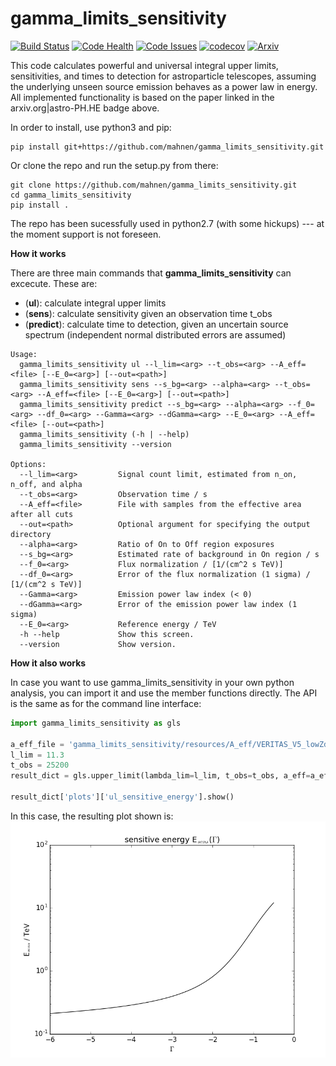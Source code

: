 # gamma_limits_sensitivity
[![Build Status](https://travis-ci.org/mahnen/gamma_limits_sensitivity.svg?branch=master)](https://travis-ci.org/mahnen/gamma_limits_sensitivity) [![Code Health](https://landscape.io/github/mahnen/gamma_limits_sensitivity/master/landscape.svg?style=flat)](https://landscape.io/github/mahnen/gamma_limits_sensitivity/master) [![Code Issues](https://www.quantifiedcode.com/api/v1/project/14c7f1a7c1b941ac87f49f4d3fc880c9/badge.svg)](https://www.quantifiedcode.com/app/project/14c7f1a7c1b941ac87f49f4d3fc880c9) [![codecov](https://codecov.io/gh/mahnen/gamma_limits_sensitivity/branch/master/graph/badge.svg)](https://codecov.io/gh/mahnen/gamma_limits_sensitivity) 
 [![Arxiv](https://img.shields.io/badge/astro--ph.HE-arXiv%3A1701.06048-B31B1B.svg)](https://arxiv.org/abs/1701.06048) 

This code calculates powerful and universal integral upper limits, sensitivities, and times to detection for astroparticle telescopes, assuming the underlying unseen source emission behaves as a power law in energy. All implemented functionality is based on the paper linked in the arxiv.org|astro-PH.HE badge above. 

In order to install, use python3 and pip:

```
pip install git+https://github.com/mahnen/gamma_limits_sensitivity.git
```

Or clone the repo and run the setup.py from there:

```
git clone https://github.com/mahnen/gamma_limits_sensitivity.git
cd gamma_limits_sensitivity
pip install .
```

The repo has been sucessfully used in python2.7 (with some hickups) --- at the moment support is not foreseen. 

__How it works__

There are three main commands that **gamma_limits_sensitivity** can excecute. These are:
- (**ul**): calculate integral upper limits 
- (**sens**): calculate sensitivity given an observation time t_obs
- (**predict**): calculate time to detection, given an uncertain source spectrum (independent normal distributed errors are assumed)

[comment]: # "All three use the integral spectral exclusion zone method and the representation of integral limits in the phase space of the power law source emission. Reference: xyz Link "

```
Usage:
  gamma_limits_sensitivity ul --l_lim=<arg> --t_obs=<arg> --A_eff=<file> [--E_0=<arg>] [--out=<path>]
  gamma_limits_sensitivity sens --s_bg=<arg> --alpha=<arg> --t_obs=<arg> --A_eff=<file> [--E_0=<arg>] [--out=<path>]
  gamma_limits_sensitivity predict --s_bg=<arg> --alpha=<arg> --f_0=<arg> --df_0=<arg> --Gamma=<arg> --dGamma=<arg> --E_0=<arg> --A_eff=<file> [--out=<path>]
  gamma_limits_sensitivity (-h | --help)
  gamma_limits_sensitivity --version

Options:
  --l_lim=<arg>         Signal count limit, estimated from n_on, n_off, and alpha
  --t_obs=<arg>         Observation time / s
  --A_eff=<file>        File with samples from the effective area after all cuts
  --out=<path>          Optional argument for specifying the output directory
  --alpha=<arg>         Ratio of On to Off region exposures
  --s_bg=<arg>          Estimated rate of background in On region / s
  --f_0=<arg>           Flux normalization / [1/(cm^2 s TeV)]
  --df_0=<arg>          Error of the flux normalization (1 sigma) / [1/(cm^2 s TeV)]
  --Gamma=<arg>         Emission power law index (< 0)
  --dGamma=<arg>        Error of the emission power law index (1 sigma)
  --E_0=<arg>           Reference energy / TeV
  -h --help             Show this screen.
  --version             Show version.
```

__How it also works__

In case you want to use gamma_limits_sensitivity in your own python analysis, you can import it and use the member functions directly. The API is the same as for the command line interface:

```python
import gamma_limits_sensitivity as gls

a_eff_file = 'gamma_limits_sensitivity/resources/A_eff/VERITAS_V5_lowZd_McCutcheon.dat'
l_lim = 11.3
t_obs = 25200
result_dict = gls.upper_limit(lambda_lim=l_lim, t_obs=t_obs, a_eff=a_eff_file, e_0=1.)

result_dict['plots']['ul_sensitive_energy'].show()
```
In this case, the resulting plot shown is:
![img](gamma_limits_sensitivity/resources/figure_3.png)
